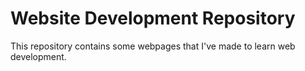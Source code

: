 # Website Development Repository

This repository contains some webpages that I've made to learn web development.
